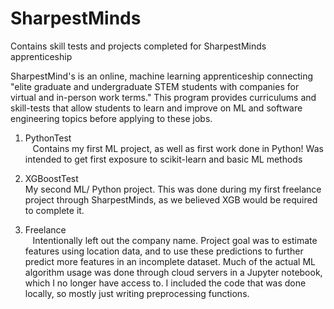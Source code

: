 # SharpestMinds
Contains skill tests and projects completed for SharpestMinds apprenticeship

SharpestMind's is an online, machine learning apprenticeship connecting "elite graduate and undergraduate STEM students with companies for virtual and in-person work terms."
This program provides curriculums and skill-tests that allow students to learn and improve on ML and software engineering topics before applying to these jobs.

1. PythonTest  
    Contains my first ML project, as well as first work done in Python!
    Was intended to get first exposure to scikit-learn and basic ML methods

2. XGBoostTest   
    My second ML/ Python project.
    This was done during my first freelance project through SharpestMinds, as we believed XGB would be required to complete it.
    
3. Freelance  
    Intentionally left out the company name.
    Project goal was to estimate features using location data, and to use these predictions to further predict more features in an incomplete dataset.
    Much of the actual ML algorithm usage was done through cloud servers in a Jupyter notebook, which I no longer have access to. I included the code that was done locally, so mostly just writing preprocessing functions.
